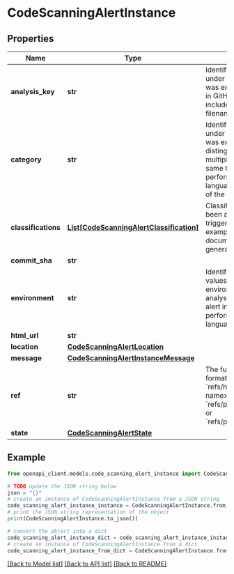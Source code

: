 # CodeScanningAlertInstance


## Properties

Name | Type | Description | Notes
------------ | ------------- | ------------- | -------------
**analysis_key** | **str** | Identifies the configuration under which the analysis was executed. For example, in GitHub Actions this includes the workflow filename and job name. | [optional] 
**category** | **str** | Identifies the configuration under which the analysis was executed. Used to distinguish between multiple analyses for the same tool and commit, but performed on different languages or different parts of the code. | [optional] 
**classifications** | [**List[CodeScanningAlertClassification]**](CodeScanningAlertClassification.md) | Classifications that have been applied to the file that triggered the alert. For example identifying it as documentation, or a generated file. | [optional] 
**commit_sha** | **str** |  | [optional] 
**environment** | **str** | Identifies the variable values associated with the environment in which the analysis that generated this alert instance was performed, such as the language that was analyzed. | [optional] 
**html_url** | **str** |  | [optional] 
**location** | [**CodeScanningAlertLocation**](CodeScanningAlertLocation.md) |  | [optional] 
**message** | [**CodeScanningAlertInstanceMessage**](CodeScanningAlertInstanceMessage.md) |  | [optional] 
**ref** | **str** | The full Git reference, formatted as &#x60;refs/heads/&lt;branch name&gt;&#x60;, &#x60;refs/pull/&lt;number&gt;/merge&#x60;, or &#x60;refs/pull/&lt;number&gt;/head&#x60;. | [optional] 
**state** | [**CodeScanningAlertState**](CodeScanningAlertState.md) |  | [optional] 

## Example

```python
from openapi_client.models.code_scanning_alert_instance import CodeScanningAlertInstance

# TODO update the JSON string below
json = "{}"
# create an instance of CodeScanningAlertInstance from a JSON string
code_scanning_alert_instance_instance = CodeScanningAlertInstance.from_json(json)
# print the JSON string representation of the object
print(CodeScanningAlertInstance.to_json())

# convert the object into a dict
code_scanning_alert_instance_dict = code_scanning_alert_instance_instance.to_dict()
# create an instance of CodeScanningAlertInstance from a dict
code_scanning_alert_instance_from_dict = CodeScanningAlertInstance.from_dict(code_scanning_alert_instance_dict)
```
[[Back to Model list]](../README.md#documentation-for-models) [[Back to API list]](../README.md#documentation-for-api-endpoints) [[Back to README]](../README.md)


